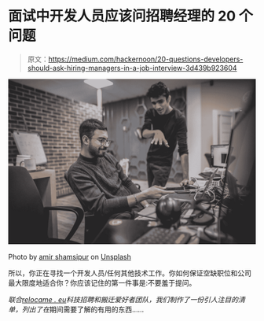 # 面试中开发人员应该问招聘经理的 20 个问题

> 原文：<https://medium.com/hackernoon/20-questions-developers-should-ask-hiring-managers-in-a-job-interview-3d439b923604>

![](img/c8203aa0253849913c2b5231aaf03394.png)

Photo by [amir shamsipur](https://unsplash.com/@amir_shamsipur?utm_source=medium&utm_medium=referral) on [Unsplash](https://unsplash.com?utm_source=medium&utm_medium=referral)

所以，你正在寻找一个开发人员/任何其他技术工作。你如何保证空缺职位和公司最大限度地适合你？你应该记住的第一件事是:不要羞于提问。

*联合*[*relocame . eu*](https://relocateme.eu/?utm=hackernoon)*科技招聘和搬迁爱好者团队，我们制作了一份引人注目的清单，列出了在*期间需要了解的有用的东西……
